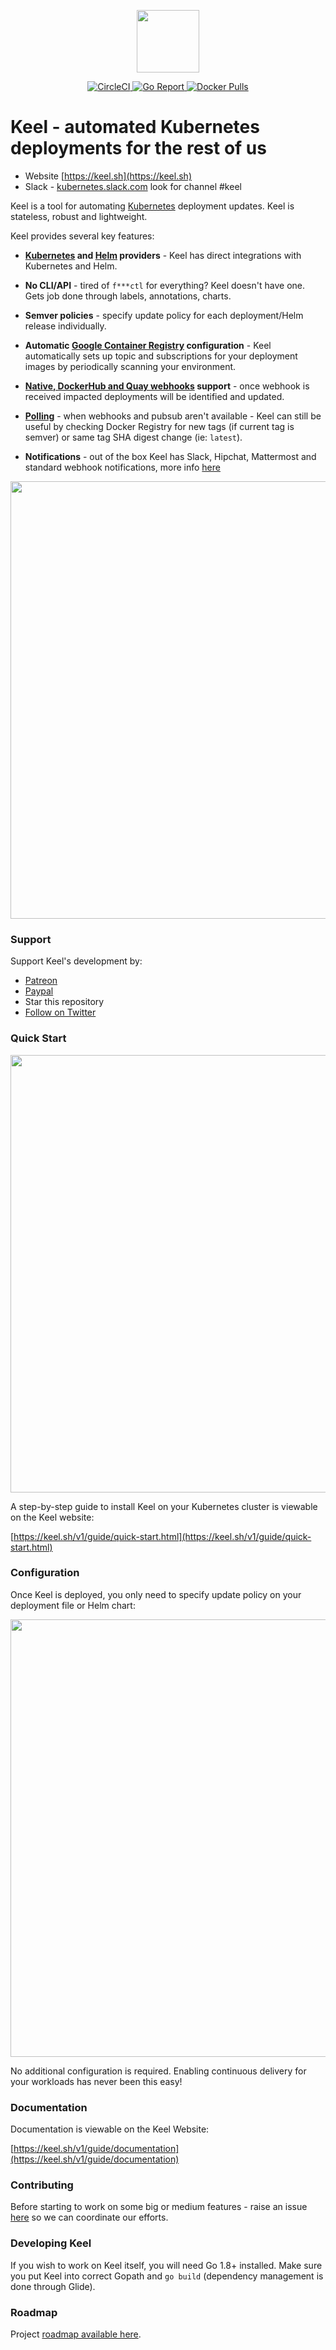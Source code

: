 <p align="center">
  <a href="https://keel.sh" target="_blank"><img width="100"src="https://keel.sh/images/logo.png"></a>
</p>

<p align="center">
   
  <a href="https://hub.docker.com/r/keelhq/keel/">
    <img src="https://circleci.com/gh/keel-hq/keel/tree/master.svg?style=shield&circle-token=0239846a42cfa188de531058b9a2116a4b8600d8" alt="CircleCI">
  </a>
  
  <a href="https://goreportcard.com/report/github.com/keel-hq/keel">
    <img src="https://goreportcard.com/badge/github.com/keel-hq/keel" alt="Go Report">
  </a>
  
  <a href="https://img.shields.io/docker/pulls/karolisr/keel.svg">
    <img src="https://img.shields.io/docker/pulls/karolisr/keel.svg" alt="Docker Pulls">
  </a>   
</p>

# Keel - automated Kubernetes deployments for the rest of us

* Website [https://keel.sh](https://keel.sh)
* Slack - [kubernetes.slack.com](https://kubernetes.slack.com) look for channel #keel

Keel is a tool for automating [Kubernetes](https://kubernetes.io/) deployment updates. Keel is stateless, robust and lightweight.

Keel provides several key features:

* __[Kubernetes](https://kubernetes.io/) and [Helm](https://helm.sh) providers__ - Keel has direct integrations with Kubernetes and Helm.

* __No CLI/API__ - tired of `f***ctl` for everything? Keel doesn't have one. Gets job done through labels, annotations, charts.

* __Semver policies__ - specify update policy for each deployment/Helm release individually.

* __Automatic [Google Container Registry](https://cloud.google.com/container-registry/) configuration__ - Keel automatically sets up topic and subscriptions for your deployment images by periodically scanning your environment.

* __[Native, DockerHub and Quay webhooks](https://keel.sh/v1/guide/documentation.html#Triggers) support__ -  once webhook is received impacted deployments will be identified and updated.

*  __[Polling](https://keel.sh/v1/guide/documentation.html#Polling)__ - when webhooks and pubsub aren't available - Keel can still be useful by checking Docker Registry for new tags (if current tag is semver) or same tag SHA digest change (ie: `latest`).

* __Notifications__ - out of the box Keel has Slack, Hipchat, Mattermost and standard webhook notifications, more info [here](https://keel.sh/v1/guide/documentation.html#Notifications)

<p align="center">
  <a href="https://keel.sh" target="_blank"><img width="700"src="https://keel.sh/images/keel-overview.png"></a>
</p>

### Support

Support Keel's development by:
* [Patreon](https://patreon.com/keel)
* [Paypal](https://www.paypal.me/keelhq)
* Star this repository
* [Follow on Twitter](https://twitter.com/keel_hq)

### Quick Start

<p align="center">
  <a href="https://keel.sh" target="_blank"><img width="700"src="https://keel.sh/images/keel-workflow.png"></a>
</p>

A step-by-step guide to install Keel on your Kubernetes cluster is viewable on the Keel website:

[https://keel.sh/v1/guide/quick-start.html](https://keel.sh/v1/guide/quick-start.html)

### Configuration

Once Keel is deployed, you only need to specify update policy on your deployment file or Helm chart:

<p align="center">
  <a href="https://keel.sh/v1/guide/" target="_blank"><img width="700"src="https://keel.sh/keel-minimal-configuration.png"></a>
</p>

No additional configuration is required. Enabling continuous delivery for your workloads has never been this easy!

### Documentation

Documentation is viewable on the Keel Website:

[https://keel.sh/v1/guide/documentation](https://keel.sh/v1/guide/documentation)


### Contributing

Before starting to work on some big or medium features - raise an issue [here](https://github.com/keel-hq/keel/issues) so we can coordinate our efforts.

### Developing Keel

If you wish to work on Keel itself, you will need Go 1.8+ installed. Make sure you put Keel into correct Gopath and `go build` (dependency management is done through Glide). 

### Roadmap

Project [roadmap available here](https://github.com/keel-hq/keel/wiki/Roadmap).
